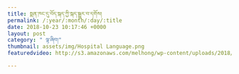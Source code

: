 ```yaml
---
title: སྨན་ཁང་དུ་བོད་སྐད་ཀྱི་སྐད་སྒྱུར་བ་དགོས།
permalink: /:year/:month/:day/:title
date: 2018-10-23 10:17:46 +0000
layout: post
category: " ལྟ་ཞིབ།"
thumbnail: assets/img/Hospital Language.png
featuredvideo: http://s3.amazonaws.com/melhong/wp-content/uploads/2018/10/21063142/Hospital-language-rights-Final.mp4

---
```

